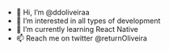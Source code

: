 - 👋 Hi, I’m @ddoliveiraa
- 👀 I’m interested in all types of development
- 🌱 I’m currently learning React Native
- 📫 Reach me on twitter @returnOliveira

<!---
ddoliveiraa/ddoliveiraa is a ✨ special ✨ repository because its `README.md` (this file) appears on your GitHub profile.
You can click the Preview link to take a look at your changes.
--->
